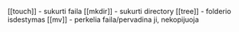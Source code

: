 [[touch]] - sukurti faila
[[mkdir]] - sukurti directory
[[tree]] - folderio isdestymas
[[mv]] - perkelia faila/pervadina ji, nekopijuoja